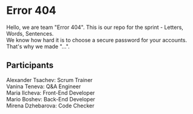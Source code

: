 # Error 404
Hello, we are team "Error 404". This is our repo for the sprint - Letters, Words, Sentences.  
We know how hard it is to choose a secure password for your accounts.  
That's why we made "...".  
## Participants
Alexander Tsachev: Scrum Trainer  
Vanina Teneva: Q&A Engineer  
Maria Ilcheva: Front-End Developer  
Mario Boshev: Back-End Developer  
Mirena Dzhebarova: Code Checker  